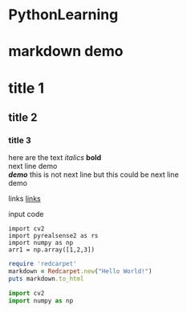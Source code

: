 # PythonLearning

# markdown demo
# title 1
## title 2
### title 3

here are the text *italics* **bold** 
<br> 
next line demo 
<br> 
***demo***
this is not next line
but this could be next line <br>
demo

links [links](https://www.baidu.com/)

input code

```
import cv2
import pyrealsense2 as rs
import numpy as np
arr1 = np.array([1,2,3])

```

```ruby
require 'redcarpet'
markdown = Redcarpet.new("Hello World!")
puts markdown.to_html
```

```python
import cv2
import numpy as np

```
